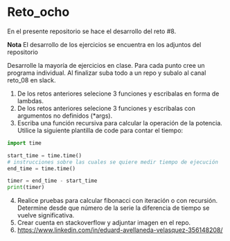 # Reto_ocho

En el presente repositorio se hace el desarrollo del reto #8.

**Nota**
El desarrollo de los ejercicios se encuentra en los adjuntos del repositorio

Desarrolle la mayoría de ejercicios en clase. Para cada punto cree un programa individual. Al finalizar suba todo a un repo y subalo al canal reto_08 en slack.

1. De los retos anteriores selecione 3 funciones y escribalas en forma de lambdas.
2. De los retos anteriores selecione 3 funciones y escribalas con argumentos no definidos (*args).
3. Escriba una función recursiva para calcular la operación de la potencia.
Utilice la siguiente plantilla de code para contar el tiempo:
```python
import time

start_time = time.time()
# instrucciones sobre las cuales se quiere medir tiempo de ejecución
end_time = time.time()

timer = end_time - start_time
print(timer)
```
4. Realice pruebas para calcular fibonacci con iteración o con recursión. Determine desde que número de la serie la diferencia de tiempo se vuelve significativa.
5. Crear cuenta en stackoverflow y adjuntar imagen en el repo.
6. https://www.linkedin.com/in/eduard-avellaneda-velasquez-356148208/
